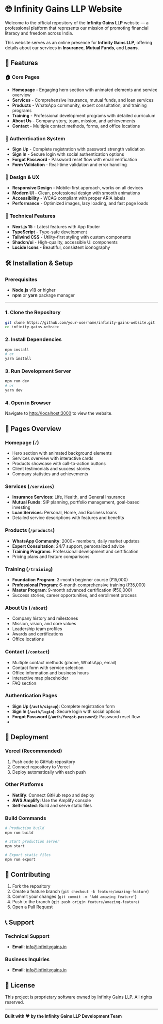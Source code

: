# 🌐 Infinity Gains LLP Website

Welcome to the official repository of the **Infinity Gains LLP** website — a professional platform that represents our mission of promoting financial literacy and freedom across India.

This website serves as an online presence for **Infinity Gains LLP**, offering details about our services in **Insurance**, **Mutual Funds**, and **Loans**.

## 🌟 Features

### 🏠 **Core Pages**
- **Homepage** - Engaging hero section with animated elements and service overview
- **Services** - Comprehensive insurance, mutual funds, and loan services
- **Products** - WhatsApp community, expert consultation, and training programs
- **Training** - Professional development programs with detailed curriculum
- **About Us** - Company story, team, mission, and achievements
- **Contact** - Multiple contact methods, forms, and office locations

### 🔐 **Authentication System**
- **Sign Up** - Complete registration with password strength validation
- **Sign In** - Secure login with social authentication options
- **Forgot Password** - Password reset flow with email verification
- **Form Validation** - Real-time validation and error handling

### 🎨 **Design & UX**
- **Responsive Design** - Mobile-first approach, works on all devices
- **Modern UI** - Clean, professional design with smooth animations
- **Accessibility** - WCAG compliant with proper ARIA labels
- **Performance** - Optimized images, lazy loading, and fast page loads

### 🚀 **Technical Features**
- **Next.js 15** - Latest features with App Router
- **TypeScript** - Type-safe development
- **Tailwind CSS** - Utility-first styling with custom components
- **Shadcn/ui** - High-quality, accessible UI components
- **Lucide Icons** - Beautiful, consistent iconography

## 🛠️ Installation & Setup

### Prerequisites
- **Node.js** v18 or higher  
- **npm** or **yarn** package manager

---

### 1. Clone the Repository

```bash
git clone https://github.com/your-username/infinity-gains-website.git
cd infinity-gains-website
```

### 2. Install Dependencies
```bash
npm install
# or
yarn install
```

### 3. Run Development Server
```bash
npm run dev
# or
yarn dev
```

### 4. Open in Browser
Navigate to [http://localhost:3000](http://localhost:3000) to view the website.

## 🎯 Pages Overview

### **Homepage (`/`)**
- Hero section with animated background elements
- Services overview with interactive cards
- Products showcase with call-to-action buttons
- Client testimonials and success stories
- Company statistics and achievements

### **Services (`/services`)**
- **Insurance Services**: Life, Health, and General Insurance
- **Mutual Funds**: SIP planning, portfolio management, goal-based investing
- **Loan Services**: Personal, Home, and Business loans
- Detailed service descriptions with features and benefits

### **Products (`/products`)**
- **WhatsApp Community**: 2000+ members, daily market updates
- **Expert Consultation**: 24/7 support, personalized advice
- **Training Programs**: Professional development and certification
- Pricing plans and feature comparisons

### **Training (`/training`)**
- **Foundation Program**: 3-month beginner course (₹15,000)
- **Professional Program**: 6-month comprehensive training (₹35,000)
- **Master Program**: 9-month advanced certification (₹50,000)
- Success stories, career opportunities, and enrollment process

### **About Us (`/about`)**
- Company history and milestones
- Mission, vision, and core values
- Leadership team profiles
- Awards and certifications
- Office locations

### **Contact (`/contact`)**
- Multiple contact methods (phone, WhatsApp, email)
- Contact form with service selection
- Office information and business hours
- Interactive map placeholder
- FAQ section

### **Authentication Pages**
- **Sign Up (`/auth/signup`)**: Complete registration form
- **Sign In (`/auth/login`)**: Secure login with social options
- **Forgot Password (`/auth/forgot-password`)**: Password reset flow
- 
## 🚀 Deployment

### **Vercel (Recommended)**
1. Push code to GitHub repository
2. Connect repository to Vercel
3. Deploy automatically with each push

### **Other Platforms**
- **Netlify**: Connect GitHub repo and deploy
- **AWS Amplify**: Use the Amplify console
- **Self-hosted**: Build and serve static files

### **Build Commands**
```bash
# Production build
npm run build

# Start production server
npm start

# Export static files
npm run export
```

## 🤝 Contributing

1. Fork the repository
2. Create a feature branch (`git checkout -b feature/amazing-feature`)
3. Commit your changes (`git commit -m 'Add amazing feature'`)
4. Push to the branch (`git push origin feature/amazing-feature`)
5. Open a Pull Request
   
## 📞 Support

### **Technical Support**
- **Email**: info@infinitygains.in

### **Business Inquiries**
- **Email**: info@infinitygains.in

## 📄 License

This project is proprietary software owned by Infinity Gains LLP. All rights reserved.

---

**Built with ❤️ by the Infinity Gains LLP Development Team**
